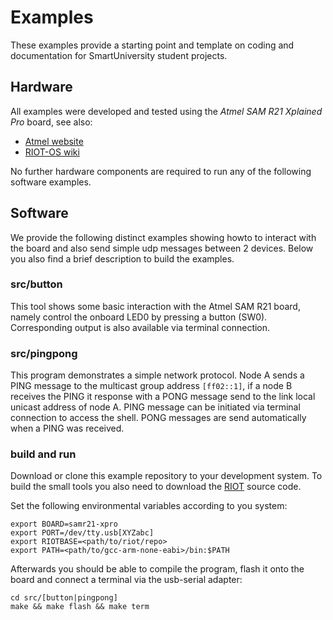 # Examples

These examples provide a starting point and template on coding and documentation
for SmartUniversity student projects.

## Hardware

All examples were developed and tested using the _Atmel SAM R21 Xplained Pro_
board, see also:

* [Atmel website](http://www.atmel.com/tools/ATSAMR21-XPRO.aspx)
* [RIOT-OS wiki](https://github.com/RIOT-OS/RIOT/wiki/Board%3A-Samr21-xpro)

No further hardware components are required to run any of the following software
examples.

## Software

We provide the following distinct examples showing howto to interact with the
board and also send simple udp messages between 2 devices. Below you also find
a brief description to build the examples.

### src/button

This tool shows some basic interaction with the Atmel SAM R21 board, namely
control the onboard LED0 by pressing a button (SW0). Corresponding output
is also available via terminal connection.

### src/pingpong

This program demonstrates a simple network protocol. Node A sends a PING message
to the multicast group address ```[ff02::1]```, if a node B receives the PING it
response with a PONG message send to the link local unicast address of node A.
PING message can be initiated via terminal connection to access the shell. PONG
messages are send automatically when a PING was received.

### build and run

Download or clone this example repository to your development system. To build
the small tools you also need to download the
[RIOT](https://github.com/riot-os/riot) source code.

Set the following environmental variables according to you system:
```
export BOARD=samr21-xpro
export PORT=/dev/tty.usb[XYZabc]
export RIOTBASE=<path/to/riot/repo>
export PATH=<path/to/gcc-arm-none-eabi>/bin:$PATH
```
Afterwards you should be able to compile the program, flash it onto the board
and connect a terminal via the usb-serial adapter:
```
cd src/[button|pingpong]
make && make flash && make term
```
